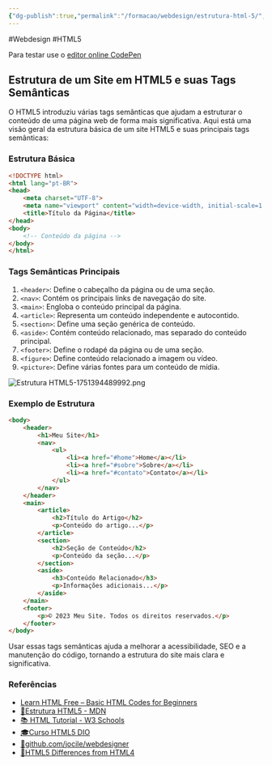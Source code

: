 ```yaml
---
{"dg-publish":true,"permalink":"/formacao/webdesign/estrutura-html-5/","title":"Estrutura do HTML5","metatags":{"description":"tags semânticas que ajudam a estruturar o conteúdo de uma página web de forma mais significativa."},"noteIcon":"1","updated":"2025-07-17T20:48:45.515-03:00"}
---
```


#Webdesign #HTML5 

Para testar use o [editor online CodePen](https://codepen.io/pen/?editors=1000)

## Estrutura de um Site em HTML5 e suas Tags Semânticas

O HTML5 introduziu várias tags semânticas que ajudam a estruturar o conteúdo de uma página web de forma mais significativa. Aqui está uma visão geral da estrutura básica de um site HTML5 e suas principais tags semânticas:

### Estrutura Básica

```html
<!DOCTYPE html>
<html lang="pt-BR">
<head>
    <meta charset="UTF-8">
    <meta name="viewport" content="width=device-width, initial-scale=1.0">
    <title>Título da Página</title>
</head>
<body>
    <!-- Conteúdo da página -->
</body>
</html>
```

### Tags Semânticas Principais

1. `<header>`: Define o cabeçalho da página ou de uma seção.
2. `<nav>`: Contém os principais links de navegação do site.
3. `<main>`: Engloba o conteúdo principal da página.
4. `<article>`: Representa um conteúdo independente e autocontido.
5. `<section>`: Define uma seção genérica de conteúdo.
6. `<aside>`: Contém conteúdo relacionado, mas separado do conteúdo principal.
7. `<footer>`: Define o rodapé da página ou de uma seção.
8. `<figure>`: Define conteúdo relacionado a imagem ou vídeo.
9. `<picture>`: Define várias fontes para um conteúdo de mídia.

![Estrutura HTML5-1751394489992.png](/img/user/Formacao/Webdesign/Estrutura%20HTML5-1751394489992.png)

### Exemplo de Estrutura

```html
<body>
    <header>
        <h1>Meu Site</h1>
        <nav>
            <ul>
                <li><a href="#home">Home</a></li>
                <li><a href="#sobre">Sobre</a></li>
                <li><a href="#contato">Contato</a></li>
            </ul>
        </nav>
    </header>
    <main>
        <article>
            <h2>Título do Artigo</h2>
            <p>Conteúdo do artigo...</p>
        </article>
        <section>
            <h2>Seção de Conteúdo</h2>
            <p>Conteúdo da seção...</p>
        </section>
        <aside>
            <h3>Conteúdo Relacionado</h3>
            <p>Informações adicionais...</p>
        </aside>
    </main>
    <footer>
        <p>© 2023 Meu Site. Todos os direitos reservados.</p>
    </footer>
</body>
```

Usar essas tags semânticas ajuda a melhorar a acessibilidade, SEO e a manutenção do código, tornando a estrutura do site mais clara e significativa.

### Referências

- [Learn HTML Free – Basic HTML Codes for Beginners](https://www.websiteplanet.com/blog/html-guide-beginners/)
- [📃Estrutura HTML5 - MDN](https://developer.mozilla.org/pt-BR/docs/Learn/HTML/Introduction_to_HTML/Document_and_website_structure)
- [📚 HTML Tutorial - W3 Schools](https://www.w3schools.com/html/default.asp)
- [🎓Curso HTML5 DIO](https://academiapme-my.sharepoint.com/:p:/g/personal/renato_dio_me/EZyg_wTP-VpGvglNScTbgKwBO861jGo0EIsOR8pAxt97-A?rtime=Phk7Od_U3Eg)
- [📁github.com/jocile/webdesigner](https://github.com/jocile/webdesigner)
- [📄HTML5 Differences from HTML4](https://www.w3.org/TR/html5-diff/)
